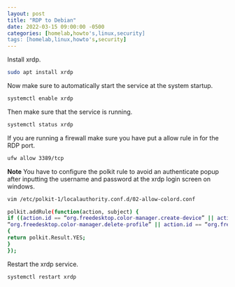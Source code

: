 ```yaml
---
layout: post
title: "RDP to Debian"
date: 2022-03-15 09:00:00 -0500
categories: [homelab,howto's,linux,security]
tags: [homelab,linux,howto's,security]
---
```


Install xrdp.

```bash
sudo apt install xrdp
```

Now make sure to automatically start the service at the system startup.

```bash
systemctl enable xrdp
```

Then make sure that the service is running.

```bash
systemctl status xrdp
```

If you are running a firewall make sure you have put a allow rule in for the RDP port.

```bash
ufw allow 3389/tcp
```

**Note**
You have to configure the polkit rule to avoid an authenticate popup after inputting the username and password at the xrdp login screen on windows.

```bash 
vim /etc/polkit-1/localauthority.conf.d/02-allow-colord.conf 
```

```bash
polkit.addRule(function(action, subject) {
if ((action.id == “org.freedesktop.color-manager.create-device” || action.id == “org.freedesktop.color-manager.create-profile” || action.id == “org.freedesktop.color-manager.delete-device” || action.id == 
“org.freedesktop.color-manager.delete-profile” || action.id == “org.freedesktop.color-manager.modify-device” || action.id == “org.freedesktop.color-manager.modify-profile”) && subject.isInGroup(“{group}”))
{
return polkit.Result.YES;
}
});
```
Restart the xrdp service.

```bash
systemctl restart xrdp
``` 